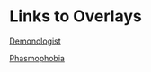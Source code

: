 # Links to Overlays
[Demonologist](https://onlypolygon.github.io/Demonologist-Overlay/DemonologistOverlay.html)

[Phasmophobia](https://onlypolygon.github.io/phasmophobia-overlay/overlay.html)
